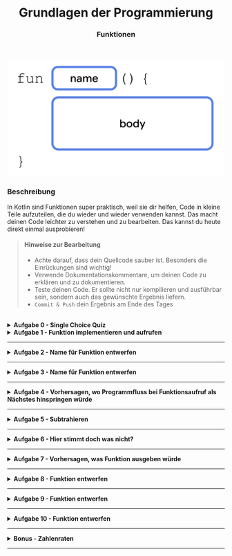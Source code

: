 <h1 align="center">Grundlagen der Programmierung</h1>
<h3 align="center">Funktionen</h3>
<br>

<p align="center">
  <img src="img/functions.png" />
</p>

### Beschreibung
In Kotlin sind Funktionen super praktisch, weil sie dir helfen, Code in kleine Teile aufzuteilen, die du wieder und wieder verwenden kannst. Das macht deinen Code leichter zu verstehen und zu bearbeiten. Das kannst du heute direkt einmal ausprobieren!

> #### Hinweise zur Bearbeitung
> - Achte darauf, dass dein Quellcode sauber ist. Besonders die Einrückungen sind wichtig!
> - Verwende Dokumentationskommentare, um deinen Code zu erklären und zu dokumentieren.
> - Teste deinen Code. Er sollte nicht nur kompilieren und ausführbar sein, sondern auch das gewünschte Ergebnis liefern.
> - `Commit & Push` dein Ergebnis am Ende des Tages
<br>

<details>
<summary> <b> Aufgabe 0 - Single Choice Quiz </b></summary>
**Datei für die Aufgabe** *Aufgabe00*

Beantworte die Quizfragen zum Thema Funktionen. Es ist jeweils 1 Antwort richtig.
</details>

<details>
<summary> <b> Aufgabe 1 - Funktion implementieren und aufrufen </b> </summary>

**Datei für die Aufgabe:** *1_FunktionImplementierenUndAufrufen*

In dieser Aufgabe wirst du deine erste Funktion implementieren. Die beschriebene Funktion wird in der Konsole eine Summe ausgeben.

Vorgaben:
- fange oberhalb der main-Funktion an
- schreibe das Keyword für Funktionen `fun`
- nenne deine Funktion `sum()`
- lege im body der Funktion (zwischen den geschweiften Klammern) zwei Variablen an:
  - `number1` hat den Wert `3`
  - `number2` hat den Wert `7`
- gebe mit der println-Anweisung die Summe in der Konsole aus `println(number1 + number2)`
- rufe `sum()` in der Main-Funktion auf

</details>

---

<details>
<summary> <b> Aufgabe 2 - Name für Funktion entwerfen  </b> </summary>

**Datei für die Aufgabe:** *2_Textabgabe.kt*

It’s magic time. Worte und Namen sind mächtig. Was denkst du wieso alle Zauberer und Magier ihre Magie mit Sprüchen beschwören? Diese Macht gilt für alles, was einen Namen hat. 
Deswegen sei weise in der Namensgebung. Ansonsten wird dir dessen Magie noch zum Verhängnis. Bist du ein Champion der magischen IT-Künste? Das wirst du in den folgenden Aufgaben herausfinden.
Weiter unten findest du einen Codeschnipsel einer Funktion. Mit dieser Funktion kann ein Zauberer einen Schutzzauber bewirken. Überlege dir einen passenden Namen und rufe die Funktion in der `main()` auf. Wie geht das nochmal?

```
fun _________(){
   var magicWord1 = "Expecto"
   var magicWord2 = " Patronum"
   print(magicNo1 + magicNo2 + "!!!")
}
```

</details>

---

<details>
<summary> <b> Aufgabe 3 - Name für Funktion entwerfen  </b> </summary>

**Datei für die Aufgabe:** *3_Textabgabe.kt*

Dein Chef hat eine Formel entdeckt, mit der er das Volumen eines Würfels berechnen kann. Aber er tut sich schwer mit der Namensgebung. Kannst du ihm dabei helfen einen geeigneten Namen zu formulieren?

Überlege dir einen passenden Namen und rufe die Funktion in der `main()` auf.

```
fun _______(){
   var side = 4
   var volume = side * side * side
   print("Das Volumen des Wuerfels betraegt: " + volume + " cm^3")
}

```

</details>

---

<details>
<summary> <b> Aufgabe 4 - Vorhersagen, wo Programmfluss bei Funktionsaufruf als Nächstes hinspringen würde </b> </summary>

**Datei für die Aufgabe:** *4_Textabgabe.kt*

Hier gibt es jetzt 2 Funktionen, die in der Main-Funktion aufgerufen werden. Schreibe in die Aufgabe was in der Konsole ausgegeben wird.

```
fun animal() {
    val myAnimal: String = "Dog"
    println(myAnimal)
}
fun number() {
    val myNumber: Int = 8
    println(myNumber)
}
fun main(){
   number()
   animal()
}
```

</details>

---

<details>
<summary> <b> Aufgabe 5 - Subtrahieren  </b> </summary>

**Datei für die Aufgabe:** *5_FunktionSubtrahieren.kt*

Schreibe eine Funktion, in der eine Zahl von einer anderen Zahl abziehst und das Ergebnis in der Konsole ausdruckst.

Rufe die Funktion in der main-Funktion auf!

</details>

---

<details>
<summary> <b> Aufgabe 6 - Hier stimmt doch was nicht?  </b> </summary>

**Datei für die Aufgabe:** *6_Textabgabe.kt*

Diese Funktion sollte eigentlich zwei Zahlen addieren, allerdings hat der Programmierer hier einen Fehler gemacht. Schreibe in deinen eigenen Worten auf wo der Fehler liegt. 

```
addition() {
    val number1 = 10
    val number2 = 4
    println(number1 + number2)
}
```
**Hinweis:** manchmal reicht ein falsches/fehlendes Wort, dass dein Code nicht mehr funktioniert.

</details>

---

<details>
<summary> <b> Aufgabe 7 - Vorhersagen, was Funktion ausgeben würde  </b> </summary>

**Datei für die Aufgabe:** *7_Textabgabe.kt*

Hier siehst du die Funktion equipmentReminder eines Smartphones.

a)
Was genau wird in der gegebenen Funktion ausgegeben?
```
fun equipmentReminder(){
    var weekday: String = "Montag"

    if (weekday == "Montag"){
        println("Heute hast du Training, nimm deine Sporttasche mit.")
    } else if (weekday == "Mittwoch"){
        println("Heute hast du Musikunterricht, nimm dein Instrument mit.")
    } else if (weekday == "Freitag"){
        println("Heute Abend ist Kinoabend, nimm genug Geld mit.")
    } else {
        println("Heute hast du keinen Termin, du brauchst nichts mit zur Arbeit zu nehmen.")
    }
}
```
b)
Was würde die Funktion ausgeben, wenn die Variable weekday folgendermaßen aktualisiert wird?
```
weekday = "Dienstag"
```


</details>

---

<details>
<summary> <b> Aufgabe 8 - Funktion entwerfen  </b> </summary>

**Datei für die Aufgabe:** *8_FunktionEntwerfen.kt*

<img width="300" alt="Rechtwinkliges Dreieck" src="img/img3.png">

a)  
Den Flächeninhalt eines rechtwinkligen Dreiecks lässt sich durch `a * b / 2` ausrechnen.
Implementiere die Berechnung für ein rechtwinkliges Dreieck in einer Funktion. Am Ende dieser Funktion soll das Ergebnis mit println() ausgegeben werden. 

Überlege dir auch einen passenden (englischen) Namen. 

Seite A soll 4cm lang sein und Seite B soll 3 cm lang sein.  

b)  
Ändere jetzt die Funktion, die du in a) geschrieben hast. 
Die Seitenlängen des Dreiecks sollen dann nicht mehr statisch 4cm bzw 3cm sein, sondern sollen vom Nutzer mithilfe einer Eingabe bestimmt werden. Teste deine Funktion und gib **3** als Seitenlänge A und **5** als Seitenlänge B ein. Kommt das Ergebnis **7.5** heraus?

#### Bonus: 
Baue hier Exception Handling mit `try-catch` ein, sodass bei falschen Usereingaben Fehler abgefangen werden. Wenn etwas sinnloses eingegeben wurde, soll für `a` als default Wert `13.0`, für `b` als Default `3.0` genutzt werden.


Rufe die Funktion danach in der `main()` auf!


</details>

---

<details>
<summary> <b> Aufgabe 9 - Funktion entwerfen </b></summary>

**Datei für die Aufgabe:** *9_FunktionEntwerfen.kt*

Schreibe eine Funktion `schaltJahr`, die ein vom Benutzer eingegebenes Jahr darauf prüft, ob es ein Schaltjahr ist. 

Ein Jahr ist ein Schaltjahr, wenn es durch 4 teilbar ist, aber nicht durch 100, es sei denn, es ist auch durch 400 teilbar.

Drucke entsprechendes Feedback in der Konsole aus.

</details>

---

<details>
<summary> <b> Aufgabe 10 - Funktion entwerfen </b></summary>

**Datei für die Aufgabe:** *Aufgabe10.kt*
Erstelle eine Funktion calculator

- Fordere den Anwender über die Konsole auf, die erste Zahl einzugeben.
  - Speicher die eingegebene Zahl in der Variable number1 als Integer ab.
- Fordere den Anwender über die Konsole auf, die zweite Zahl einzugeben.
  - Speicher die eingegebene Zahl in der Variable number2 als Integer ab.

- Nun soll der Anwender entscheiden welcher Operator (+,-,+,/) genutzt werden soll.
  - Dieser Operator soll in der Variable operator als String abgespeichert werden.

- Das Ergebnis der Rechnung soll in der Variable result abgespeichert werden, nutze eine when Verzweigung:
  - ist der operator "+" --> number1 + number2
  - ist der operator "-" --> number1 - number2
  - ist der operator "*" --> number1 * number2
  - ist der operator "/" --> number1 / number2
   

- Achtung! Zahlen können nicht durch 0 geteilt werden 
  - Hinweis: hier brauchen wir noch eine Verzweigung
  - in allen anderen Fällen: "ungültig"

- printe abschließend die Rechenoperation und das Ergebnis. Es könnte folgendermaßen aussehen:
```
Das Ergebnis aus 1 + 2 ist 3.
```
</details>

---

<details>
<summary> <b> Bonus - Zahlenraten </b></summary>

**Datei für die Aufgabe:** *Bonus.kt*

Erstelle in einer Funktion numberGuessing ein kleines Spiel.
Die spielende Person versucht hier eine Zahl zu erraten.

- In der Variable number wird eine zufällige Zahl zwischen 1 und 10 abgespeichert.
  - Das kennt ihr noch nicht, nutzt das Netz oder Lektüre zur Recherche.
  - Hinweis: ihr braucht eine IntRange wie zB 1..10 und könnt darauf `.random()` aufrufen.

- Anschließend wird die spielende Person gebeten eine Zahl zwischen 1 und 10 in die Konsole einzugeben.
  - Diese Zahl wird in der Variable chosenNumber abgespeichert.

- Anschließend überprüft ihr, ob die chosenNumber größer, kleiner oder gleich der number ist
- Printed eine entsprechende Information dazu für die spielende Person aus.

</details>

---
